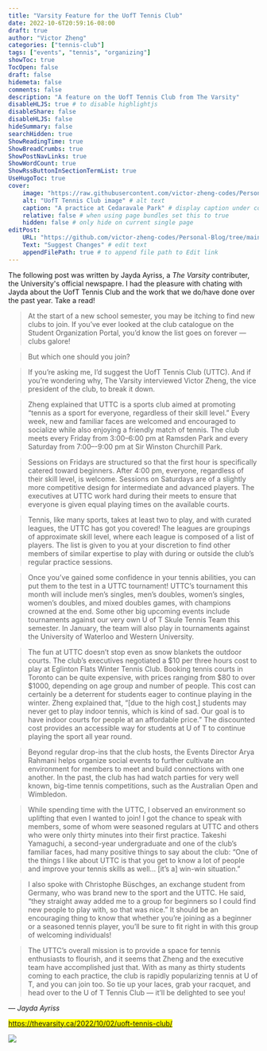 ```yaml
---
title: "Varsity Feature for the UofT Tennis Club"
date: 2022-10-6T20:59:16-08:00
draft: true
author: "Victor Zheng"
categories: ["tennis-club"]
tags: ["events", "tennis", "organizing"]
showToc: true
TocOpen: false
draft: false
hidemeta: false
comments: false
description: "A feature on the UofT Tennis Club from The Varsity"
disableHLJS: true # to disable highlightjs
disableShare: false
disableHLJS: false
hideSummary: false
searchHidden: true
ShowReadingTime: true
ShowBreadCrumbs: true
ShowPostNavLinks: true
ShowWordCount: true
ShowRssButtonInSectionTermList: true
UseHugoToc: true
cover:
    image: "https://raw.githubusercontent.com/victor-zheng-codes/Personal-Blog/main/content/posts/post-files/varsity-feature/cedarvale.jpg" # image path/url
    alt: "UofT Tennis Club image" # alt text
    caption: "A practice at Cedaravale Park" # display caption under cover
    relative: false # when using page bundles set this to true
    hidden: false # only hide on current single page
editPost:
    URL: "https://github.com/victor-zheng-codes/Personal-Blog/tree/main/content/posts"
    Text: "Suggest Changes" # edit text
    appendFilePath: true # to append file path to Edit link
---
```


The following post was written by Jayda Ayriss, a *The Varsity* contributer, the University's official newspapre. I had the pleasure with chating with Jayda about the UofT Tennis Club and the work that we do/have done over the past year. Take a read!

> At the start of a new school semester, you may be itching to find new clubs to join. If you’ve ever looked at the club catalogue on the Student Organization Portal, you’d know the list goes on forever — clubs galore! 

> But which one should you join? 

> If you’re asking me, I’d suggest the UofT Tennis Club (UTTC). And if you’re wondering why, The Varsity interviewed Victor Zheng, the vice president of the club, to break it down. 

> Zheng explained that UTTC is a sports club aimed at promoting “tennis as a sport for everyone, regardless of their skill level.” Every week, new and familiar faces are welcomed and encouraged to socialize while also enjoying a friendly match of tennis. The club meets every Friday from 3:00–6:00 pm at Ramsden Park and every Saturday from 7:00–-9:00 pm at Sir Winston Churchill Park. 

> Sessions on Fridays are structured so that the first hour is specifically catered toward beginners. After 4:00 pm, everyone, regardless of their skill level, is welcome. Sessions on Saturdays are of a slightly more competitive design for intermediate and advanced players. The executives at UTTC work hard during their meets to ensure that everyone is given equal playing times on the available courts. 

> Tennis, like many sports, takes at least two to play, and with curated leagues, the UTTC has got you covered! The leagues are groupings of approximate skill level, where each league is composed of a list of players. The list is given to you at your discretion to find other members of similar expertise to play with during or outside the club’s regular practice sessions. 

> Once you’ve gained some confidence in your tennis abilities, you can put them to the test in a UTTC tournament! UTTC’s tournament this month will include men’s singles, men’s doubles, women’s singles, women’s doubles, and mixed doubles games, with champions crowned at the end. Some other big upcoming events include tournaments against our very own U of T Skule Tennis Team this semester. In January, the team will also play in tournaments against the University of Waterloo and Western University.

> The fun at UTTC doesn’t stop even as snow blankets the outdoor courts. The club’s executives negotiated a $10 per three hours cost to play at Eglinton Flats Winter Tennis Club. Booking tennis courts in Toronto can be quite expensive, with prices ranging from $80 to over $1000, depending on age group and number of people. This cost can certainly be a deterrent for students eager to continue playing in the winter. Zheng explained that, “[due to the high cost,] students may never get to play indoor tennis, which is kind of sad. Our goal is to have indoor courts for people at an affordable price.” The discounted cost provides an accessible way for students at U of T to continue playing the sport all year round. 

> Beyond regular drop-ins that the club hosts, the Events Director Arya Rahmani helps organize social events to further cultivate an environment for members to meet and build connections with one another. In the past, the club has had watch parties for very well known, big-time tennis competitions, such as the Australian Open and Wimbledon.

> While spending time with the UTTC, I observed an environment so uplifting that even I wanted to join! I got the chance to speak with members, some of whom were seasoned regulars at UTTC and others who were only thirty minutes into their first practice. Takeshi Yamaguchi, a second-year undergraduate and one of the club’s familiar faces, had many positive things to say about the club: “One of the things I like about UTTC is that you get to know a lot of people and improve your tennis skills as well… [it’s a] win-win situation.”

> I also spoke with Christophe Büschges, an exchange student from Germany, who was brand new to the sport and the UTTC. He said, “they straight away added me to a group for beginners so I could find new people to play with, so that was nice.” It should be an encouraging thing to know that whether you’re joining as a beginner or a seasoned tennis player, you’ll be sure to fit right in with this group of welcoming individuals!

> The UTTC’s overall mission is to provide a space for tennis enthusiasts to flourish, and it seems that Zheng and the executive team have accomplished just that. With as many as thirty students coming to each practice, the club is rapidly popularizing tennis at U of T, and you can join too. So tie up your laces, grab your racquet, and head over to the U of T Tennis Club — it’ll be delighted to see you!

 — <cite>Jayda Ayriss</cite>

<mark>https://thevarsity.ca/2022/10/02/uoft-tennis-club/</mark>

![](https://raw.githubusercontent.com/victor-zheng-codes/Personal-Blog/main/content/posts/post-files/varsity-feature/eglinton.JPG)
